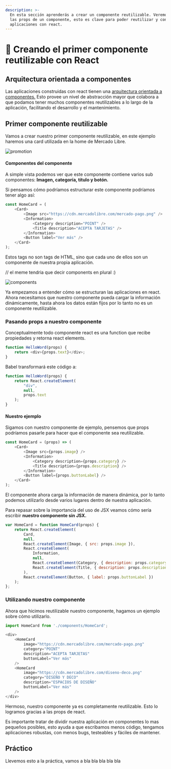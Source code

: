 ```yaml
---
description: >-
  En esta sección aprenderás a crear un componente reutilizable. Veremos que son
  las props de un componente, esto es clave para poder reutilizar y construir
  aplicaciones con react.
---
```


# 🎉 Creando el primer componente reutilizable con React

## Arquitectura orientada a componentes

Las aplicaciones construidas con react tienen una [arquitectura orientada a componentes.](https://en.wikipedia.org/wiki/Component-based_software_engineering) Esto provee un nivel de abstracción mayor que colabora a que podamos tener muchos componentes reutilizables a lo largo de la aplicación, facilitando el desarrollo y el mantenimiento.

## Primer componente reutilizable

Vamos a crear nuestro primer componente reutilizable, en este ejemplo haremos una card utilizada en la home de Mercado Libre.

![promotion](.gitbook/assets/captura-de-pantalla-2018-05-14-a-las-15.36.54.png)

#### Componentes del componente

A simple vista podemos ver que este componente contiene varios sub componentes: **Imagen, categoría, título y botón.**

Si pensamos cómo podríamos estructurar este componente podríamos tener algo así:

```javascript
const HomeCard = (
    <Card>
        <Image src="https://cdn.mercadolibre.com/mercado-pago.png" />
        <Information>
            <Category description="POINT" />
            <Title description="ACEPTA TARJETAS" />
        </Information>
        <Button label="Ver más" />
    </Card>
);
```

Estos tags no son tags de HTML, sino que cada uno de ellos son un componente de nuestra propia aplicación. 

// el meme tendria que decir components en plural :)

![components](.gitbook/assets/image%20%282%29.png)

Ya empezamos a entender cómo se estructuran las aplicaciones en react. Ahora necesitamos que nuestro componente pueda cargar la información dinámicamente, hasta ahora los datos están fijos por lo tanto no es un componente reutilizable.

### Pasando props a nuestro componente

Conceptualmente todo componente react es una function que recibe propiedades y retorna react elements.

```javascript
function HelloWord(props) {
    return <div>{props.text}</div>;
}
```

Babel transformará este código a:

```javascript
function HelloWord(props) {
    return React.createElement(
        "div",
        null,
        props.text
    );
}
```

#### Nuestro ejemplo

Sigamos con nuestro componente de ejemplo,  pensemos que props podríamos pasarle para hacer que el componente sea reutilizable.

```javascript
const HomeCard = (props) => (
    <Card>
        <Image src={props.image} />
        <Information>
            <Category description={props.category} />
            <Title description={props.description} />
        </Information>
        <Button label={props.buttonLabel} />
    </Card>
);
```

El componente ahora carga la información de manera dinámica, por lo tanto podemos utilizarlo desde varios lugares dentro de nuestra aplicación.

Para repasar sobre la importancia del uso de JSX veamos cómo sería escribir **nuestro componente sin JSX.**

```javascript
var HomeCard = function HomeCard(props) {
    return React.createElement(
        Card,
        null,
        React.createElement(Image, { src: props.image }),
        React.createElement(
            Information,
            null,
            React.createElement(Category, { description: props.category }),
            React.createElement(Title, { description: props.description })
        ),
        React.createElement(Button, { label: props.buttonLabel })
    );
};
```

### Utilizando nuestro componente

Ahora que hicimos reutilizable nuestro componente, hagamos un ejemplo sobre cómo utilizarlo.

```javascript
import HomeCard from './components/HomeCard';

<div>
    <HomeCard
        image="https://cdn.mercadolibre.com/mercado-pago.png"
        category="POINT"
        description="ACEPTA TARJETAS"
        buttonLabel="Ver más"
    />
    <HomeCard
        image="https://cdn.mercadolibre.com/diseno-deco.png"
        category="DISEÑO Y DECO"
        description="ESPACIOS DE DISEÑO"
        buttonLabel="Ver más"
    />
</div>
```

Hermoso, nuestro componente ya es completamente reutilizable. Esto lo logramos gracias a las props de react. 

Es importante tratar de dividir nuestra aplicación en componentes lo mas pequeños posibles, esto ayuda a que escribamos menos código, tengamos aplicaciones robustas, con menos bugs, testeables y fáciles de mantener.

## Práctico

Llevemos esto a la práctica, vamos a bla bla bla bla bla

